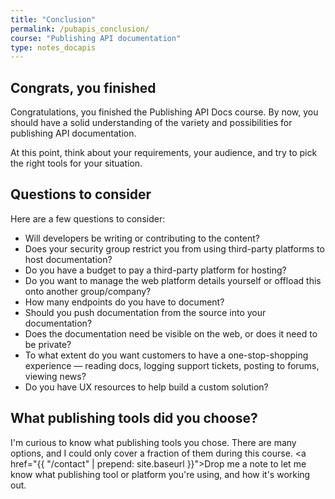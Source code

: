 ```yaml
---
title: "Conclusion"
permalink: /pubapis_conclusion/
course: "Publishing API documentation"
type: notes_docapis
---
```


## Congrats, you finished

Congratulations, you finished the Publishing API Docs course. By now, you should have a solid understanding of the variety and possibilities for publishing API documentation. 

At this point, think about your requirements, your audience, and try to pick the right tools for your situation. 

## Questions to consider
Here are a few questions to consider:

* Will developers be writing or contributing to the content?
* Does your security group restrict you from using third-party platforms to host documentation?
* Do you have a budget to pay a third-party platform for hosting?
* Do you want to manage the web platform details yourself or offload this onto another group/company?
* How many endpoints do you have to document?
* Should you push documentation from the source into your documentation?
* Does the documentation need be visible on the web, or does it need to be private?
* To what extent do you want customers to have a one-stop-shopping experience &mdash; reading docs, logging support tickets, posting to forums, viewing news?
* Do you have UX resources to help build a custom solution?

## What publishing tools did you choose?

I'm curious to know what publishing tools you chose. There are many options, and I could only cover a fraction of them during this course. <a href="{{ "/contact" | prepend: site.baseurl }}">Drop me a note</a> to let me know what publishing tool or platform you're using, and how it's working out.

